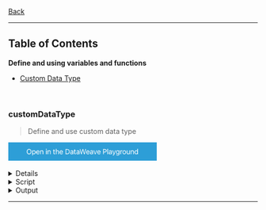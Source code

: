 [Back](../README.md)

<hr>

## Table of Contents

**Define and using variables and functions**
- [Custom Data Type](#customDataType)


&nbsp;

### customDataType

>Define and use custom data type

<a href="https://dataweave.mulesoft.com/learn/playground?projectMethod=GHRepo&repo=Elliot518%2Fdataweave-bible&path=MuleTrain/dataType%2FcustomDataType"><img width="300" src="/images/dwplayground-button.png"><a>

<details>
<summary>Input</summary>

```json
[
  {
    "airline": "United",
    "flightCode": "ER38sd",
    "fromAirportCode": "LAX",
    "toAirportCode": "SFO",
    "departureDate": "08-05-2023",
    "emptySeats": 0,
    "totalSeats": 200,
    "price": 199,
    "planeType": "Boeing 737"
  },
  {
    "airline": "Delta",
    "flightCode": "ER0945",
    "fromAirportCode": "PDX",
    "toAirportCode": "CLE",
    "departureDate": "16-06-2023",
    "emptySeats": 24,
    "totalSeats": 350,
    "price": 450,
    "planeType": "Boeing 747"
  }
]
```
</details>

<details>
<summary>Script</summary>

```dataweave
%dw 2.0
output application/json
type Currency = String {format: '###.00'}
---
flights: payload map (item, index) -> {
    dest: item.toAirportCode,
    price: item.price as Currency,
    totalSeats: item.totalSeats,
    plane: upper(item.planeType),
    date: item.departureDate as Date {format: 'dd-MM-yyyy'} as String {format: 'yyyy-MM-dd'}
}
```
</details>

<details>
<summary>Output</summary>

```json

```
</details>

<hr>









